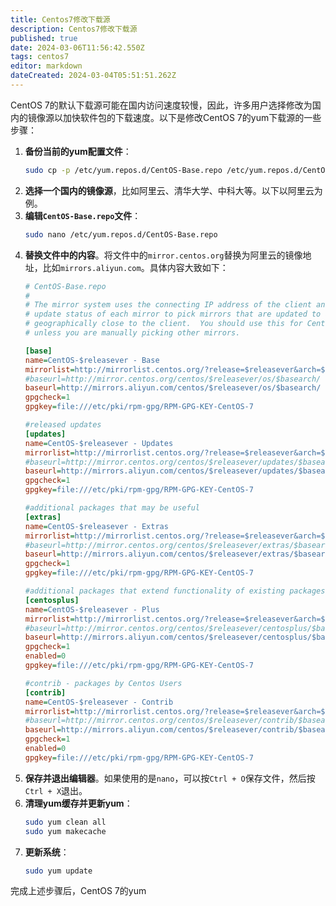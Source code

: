 ```yaml
---
title: Centos7修改下载源
description: Centos7修改下载源
published: true
date: 2024-03-06T11:56:42.550Z
tags: centos7
editor: markdown
dateCreated: 2024-03-04T05:51:51.262Z
---
```


CentOS 7的默认下载源可能在国内访问速度较慢，因此，许多用户选择修改为国内的镜像源以加快软件包的下载速度。以下是修改CentOS 7的yum下载源的一些步骤：
1. **备份当前的yum配置文件**：
   ```bash
   sudo cp -p /etc/yum.repos.d/CentOS-Base.repo /etc/yum.repos.d/CentOS-Base.repo.backup
   ```
2. **选择一个国内的镜像源**，比如阿里云、清华大学、中科大等。以下以阿里云为例。
3. **编辑`CentOS-Base.repo`文件**：
   ```bash
   sudo nano /etc/yum.repos.d/CentOS-Base.repo
   ```
4. **替换文件中的内容**。将文件中的`mirror.centos.org`替换为阿里云的镜像地址，比如`mirrors.aliyun.com`。具体内容大致如下：
   ```ini
   # CentOS-Base.repo
   #
   # The mirror system uses the connecting IP address of the client and the
   # update status of each mirror to pick mirrors that are updated to and
   # geographically close to the client.  You should use this for CentOS updates
   # unless you are manually picking other mirrors.
   
   [base]
   name=CentOS-$releasever - Base
   mirrorlist=http://mirrorlist.centos.org/?release=$releasever&arch=$basearch&repo=os&infra=$infra
   #baseurl=http://mirror.centos.org/centos/$releasever/os/$basearch/
   baseurl=http://mirrors.aliyun.com/centos/$releasever/os/$basearch/
   gpgcheck=1
   gpgkey=file:///etc/pki/rpm-gpg/RPM-GPG-KEY-CentOS-7
   
   #released updates
   [updates]
   name=CentOS-$releasever - Updates
   mirrorlist=http://mirrorlist.centos.org/?release=$releasever&arch=$basearch&repo=updates&infra=$infra
   #baseurl=http://mirror.centos.org/centos/$releasever/updates/$basearch/
   baseurl=http://mirrors.aliyun.com/centos/$releasever/updates/$basearch/
   gpgcheck=1
   gpgkey=file:///etc/pki/rpm-gpg/RPM-GPG-KEY-CentOS-7
   
   #additional packages that may be useful
   [extras]
   name=CentOS-$releasever - Extras
   mirrorlist=http://mirrorlist.centos.org/?release=$releasever&arch=$basearch&repo=extras&infra=$infra
   #baseurl=http://mirror.centos.org/centos/$releasever/extras/$basearch/
   baseurl=http://mirrors.aliyun.com/centos/$releasever/extras/$basearch/
   gpgcheck=1
   gpgkey=file:///etc/pki/rpm-gpg/RPM-GPG-KEY-CentOS-7
   
   #additional packages that extend functionality of existing packages
   [centosplus]
   name=CentOS-$releasever - Plus
   mirrorlist=http://mirrorlist.centos.org/?release=$releasever&arch=$basearch&repo=centosplus&infra=$infra
   #baseurl=http://mirror.centos.org/centos/$releasever/centosplus/$basearch/
   baseurl=http://mirrors.aliyun.com/centos/$releasever/centosplus/$basearch/
   gpgcheck=1
   enabled=0
   gpgkey=file:///etc/pki/rpm-gpg/RPM-GPG-KEY-CentOS-7
   
   #contrib - packages by Centos Users
   [contrib]
   name=CentOS-$releasever - Contrib
   mirrorlist=http://mirrorlist.centos.org/?release=$releasever&arch=$basearch&repo=contrib&infra=$infra
   #baseurl=http://mirror.centos.org/centos/$releasever/contrib/$basearch/
   baseurl=http://mirrors.aliyun.com/centos/$releasever/contrib/$basearch/
   gpgcheck=1
   enabled=0
   gpgkey=file:///etc/pki/rpm-gpg/RPM-GPG-KEY-CentOS-7
   ```
5. **保存并退出编辑器**。如果使用的是`nano`，可以按`Ctrl + O`保存文件，然后按`Ctrl + X`退出。
6. **清理yum缓存并更新yum**：
   ```bash
   sudo yum clean all
   sudo yum makecache
   ```
7. **更新系统**：
   ```bash
   sudo yum update
   ```
完成上述步骤后，CentOS 7的yum
